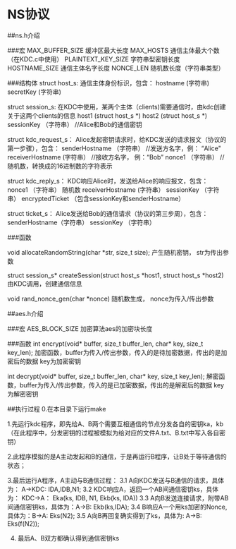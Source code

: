 # NS协议

##ns.h介绍

###宏
MAX_BUFFER_SIZE 缓冲区最大长度
MAX_HOSTS 通信主体最大个数（在KDC.c中使用）
PLAINTEXT_KEY_SIZE 字符串型密钥长度
HOSTNAME_SIZE 通信主体名字长度
NONCE_LEN 随机数长度（字符串类型）

###结构体
struct host_s:  通信主体身份标识，包含：
				hostname (字符串)
				secretKey (字符串)

struct session_s: 在KDC中使用，某两个主体（clients)需要通信时，由kdc创建关于这两个clients的信息
				  host1 (struct host_s *)
				  host2 (struct host_s *)
				  sessionKey （字符串） //Alice和Bob的通信密钥

struct kdc_request_s： Alice发起密钥请求时，给KDC发送的请求报文（协议的第一步骤），包含：
					  senderHostname （字符串） //发送方名字，例： “Alice"
					  receiverHostname (字符串） //接收方名字， 例：“Bob”
					  nonce1 （字符串） //随机数，转换成的16进制数的字符表示

struct kdc_reply_s： KDC响应Alice时，发送给Alice的响应报文，包含：
					nonce1 （字符串） 随机数
					receiverHostname (字符串）
					sessionKey （字符串）
					encryptedTicket （包含sessionKey和senderHostname）

struct ticket_s： Alice发送给Bob的通信请求（协议的第三步周），包含：
				 senderHostname（字符串） 
				 sessionKey （字符串）
				 

###函数

void allocateRandomString(char *str, size_t size);
产生随机密钥， str为传出参数

struct session_s* createSession(struct host_s *host1, struct host_s *host2)
由KDC调用，创建通信信息

void rand_nonce_gen(char *nonce)
随机数生成， nonce为传入/传出参数
				

##aes.h介绍

###宏
AES_BLOCK_SIZE 加密算法aes的加密块长度

###函数
int encrypt(void* buffer, size_t buffer_len, char* key, size_t key_len);
加密函数，buffer为传入/传出参数，传入的是待加密数据，传出的是加密后的数据
		key为加密密钥

int decrypt(void* buffer, size_t buffer_len, char* key, size_t key_len);
解密函数，buffer为传入/传出参数，传入的是已加密数据，传出的是解密后的数据
		key为解密密钥


##执行过程
0.在本目录下运行make

1.先运行kdc程序，即先给A、B两个需要互相通信的节点分发各自的密钥ka，kb
（在此程序中，分发密钥的过程被模拟为给对应的文件A.txt、B.txt中写入各自密钥）

2.此程序模拟的是A主动发起和B的通信，于是再运行B程序，让B处于等待通信的状态；

3.最后运行A程序，A主动与B通信过程：
	3.1 A向KDC发送与B通信的请求，具体为： A->KDC: IDA,IDB,N1;
	3.2 KDC响应A，返回一个AB间通信密钥ks，具体为： KDC->A： Eka(ks, IDB, N1, Ekb(ks, IDA))
	3.3 A向B发送连接请求，附带AB间通信密钥ks，具体为：A->B: Ekb(ks,IDA);
	3.4 B响应A一个用ks加密的Nonce, 具体为：B->A: Eks(N2);
	3.5 A向B再回复确实得到了ks，具体为: A->B: Eks(f(N2));

4. 最后A、B双方都确认得到通信密钥ks


